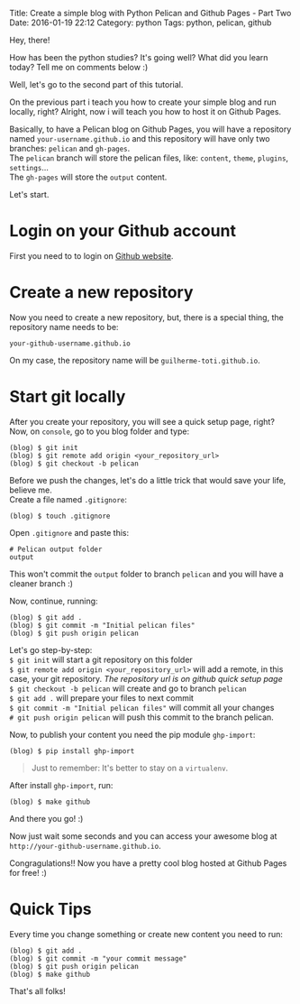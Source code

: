 Title: Create a simple blog with Python Pelican and Github Pages - Part Two
Date: 2016-01-19 22:12
Category: python
Tags: python, pelican, github

Hey, there!

How has been the python studies? It's going well? What did you learn today? Tell me on comments below :)

Well, let's go to the second part of this tutorial.

On the previous part i teach you how to create your simple blog and run locally, right? Alright, now i will teach you how to host it on Github Pages.

Basically, to have a Pelican blog on Github Pages, you will have a repository named `your-username.github.io` and this repository will have only two branches: `pelican` and `gh-pages`.<br/>
The `pelican` branch will store the pelican files, like: `content`, `theme`, `plugins`, `settings`...<br/>
The `gh-pages` will store the `output` content.

Let's start.

# Login on your Github account
First you need to to login on [Github website](https://github.com).

# Create a new repository
Now you need to create a new repository, but, there is a special thing, the repository name needs to be:
```
your-github-username.github.io
```

On my case, the repository name will be `guilherme-toti.github.io`.

# Start git locally
After you create your repository, you will see a quick setup page, right?
Now, on `console`, go to you blog folder and type:

```
(blog) $ git init
(blog) $ git remote add origin <your_repository_url>
(blog) $ git checkout -b pelican
```

Before we push the changes, let's do a little trick that would save your life, believe me.<br/>
Create a file named `.gitignore`:
```
(blog) $ touch .gitignore
```

Open `.gitignore` and paste this:
```
# Pelican output folder
output
```

This won't commit the `output` folder to branch `pelican` and you will have a cleaner branch :)

Now, continue, running: 
```
(blog) $ git add .
(blog) $ git commit -m "Initial pelican files"
(blog) $ git push origin pelican
```

Let's go step-by-step:<br/>
`$ git init` will start a git repository on this folder<br/>
`$ git remote add origin <your_repository_url>` will add a remote, in this case, your git repository. *The repository url is on github quick setup page*<br/>
`$ git checkout -b pelican` will create and go to branch `pelican`<br/>
`$ git add .` will prepare your files to next commit<br/>
`$ git commit -m "Initial pelican files"` will commit all your changes<br/>
`# git push origin pelican` will push this commit to the branch pelican. 

Now, to publish your content you need the pip module `ghp-import`:
```
(blog) $ pip install ghp-import
```
> Just to remember: It's better to stay on a `virtualenv`. 

After install `ghp-import`, run:
```
(blog) $ make github
```

And there you go! :)

Now just wait some seconds and you can access your awesome blog at `http://your-github-username.github.io`.

Congragulations!! Now you have a pretty cool blog hosted at Github Pages for free! :)

# Quick Tips
Every time you change something or create new content you need to run:
```
(blog) $ git add .
(blog) $ git commit -m "your commit message"
(blog) $ git push origin pelican
(blog) $ make github
```

That's all folks!
